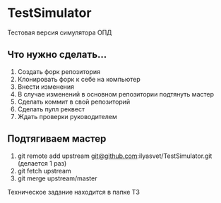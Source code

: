 # TestSimulator
Тестовая версия симулятора ОПД

## Что нужно сделать...
1. Создать форк репозитория
2. Клонировать форк к себе на компьютер
3. Внести изменения
4. В случае изменений в основном репозитории подтянуть мастер
5. Сделать коммит в свой репозиторий
6. Сделать пулл реквест
7. Ждать проверки руководителем

## Подтягиваем мастер
1. git remote add upstream git@github.com:ilyasvet/TestSimulator.git (делается 1 раз)
2. git fetch upstream
3. git merge upstream/master

Техническое задание находится в папке TЗ

